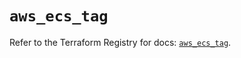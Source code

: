 # `aws_ecs_tag`

Refer to the Terraform Registry for docs: [`aws_ecs_tag`](https://registry.terraform.io/providers/hashicorp/aws/6.13.0/docs/resources/ecs_tag).

